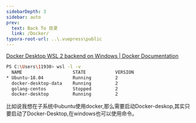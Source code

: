 ```yaml
---
sidebarDepth: 3
sidebar: auto
prev:
  text: Back To 目录
  link: /Docker/
typora-root-url: ..\.vuepress\public
---
```




[Docker Desktop WSL 2 backend on Windows | Docker Documentation](https://docs.docker.com/desktop/windows/wsl/)

```sh
PS C:\Users\11930> wsl -l -v
  NAME                   STATE           VERSION
* Ubuntu-18.04           Running         2
  docker-desktop-data    Running         2
  golang-centos          Stopped         2
  docker-desktop         Running         2
```

比如说我想在子系统中ubuntu使用docker,那么需要启动Docker-deskop,其实只要启动了Docker-Desktop,在windows也可以使用命令。

